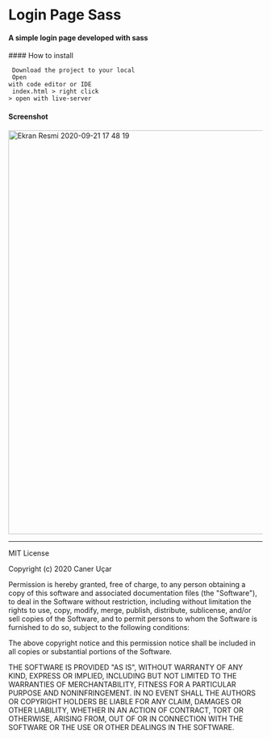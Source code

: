 # Login Page Sass

#### A simple login page developed with sass

#### How to install

<code> Download the project to your local </code> <br>
<code> Open with code editor or IDE </code> <br>
<code> index.html > right click > open with live-server </code>

#### Screenshot
<img width="800" alt="Ekran Resmi 2020-09-21 17 48 19" src="https://user-images.githubusercontent.com/25962055/93781993-af6de280-fc32-11ea-800e-c8ee94a7e288.png">

<hr>

MIT License

Copyright (c) 2020 Caner Uçar

Permission is hereby granted, free of charge, to any person obtaining a copy of this software and associated documentation files (the "Software"), to deal in the Software without restriction, including without limitation the rights to use, copy, modify, merge, publish, distribute, sublicense, and/or sell copies of the Software, and to permit persons to whom the Software is furnished to do so, subject to the following conditions:

The above copyright notice and this permission notice shall be included in all copies or substantial portions of the Software.

THE SOFTWARE IS PROVIDED "AS IS", WITHOUT WARRANTY OF ANY KIND, EXPRESS OR IMPLIED, INCLUDING BUT NOT LIMITED TO THE WARRANTIES OF MERCHANTABILITY, FITNESS FOR A PARTICULAR PURPOSE AND NONINFRINGEMENT. IN NO EVENT SHALL THE AUTHORS OR COPYRIGHT HOLDERS BE LIABLE FOR ANY CLAIM, DAMAGES OR OTHER LIABILITY, WHETHER IN AN ACTION OF CONTRACT, TORT OR OTHERWISE, ARISING FROM, OUT OF OR IN CONNECTION WITH THE SOFTWARE OR THE USE OR OTHER DEALINGS IN THE SOFTWARE.
